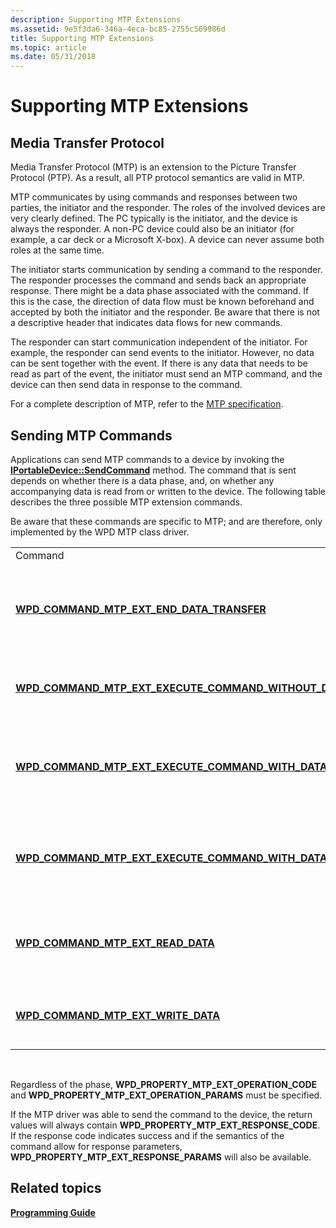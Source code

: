 ```yaml
---
description: Supporting MTP Extensions
ms.assetid: 9e5f3da6-346a-4eca-bc85-2755c569986d
title: Supporting MTP Extensions
ms.topic: article
ms.date: 05/31/2018
---
```


# Supporting MTP Extensions

## Media Transfer Protocol

Media Transfer Protocol (MTP) is an extension to the Picture Transfer Protocol (PTP). As a result, all PTP protocol semantics are valid in MTP.

MTP communicates by using commands and responses between two parties, the initiator and the responder. The roles of the involved devices are very clearly defined. The PC typically is the initiator, and the device is always the responder. A non-PC device could also be an initiator (for example, a car deck or a Microsoft X-box). A device can never assume both roles at the same time.

The initiator starts communication by sending a command to the responder. The responder processes the command and sends back an appropriate response. There might be a data phase associated with the command. If this is the case, the direction of data flow must be known beforehand and accepted by both the initiator and the responder. Be aware that there is not a descriptive header that indicates data flows for new commands.

The responder can start communication independent of the initiator. For example, the responder can send events to the initiator. However, no data can be sent together with the event. If there is any data that needs to be read as part of the event, the initiator must send an MTP command, and the device can then send data in response to the command.

For a complete description of MTP, refer to the [MTP specification](https://www.usb.org/sites/default/files/MTPv1_1.zip).

## Sending MTP Commands

Applications can send MTP commands to a device by invoking the [**IPortableDevice::SendCommand**](/windows/desktop/api/PortableDeviceApi/nf-portabledeviceapi-iportabledevice-sendcommand) method. The command that is sent depends on whether there is a data phase, and, on whether any accompanying data is read from or written to the device. The following table describes the three possible MTP extension commands.

Be aware that these commands are specific to MTP; and are therefore, only implemented by the WPD MTP class driver.



|                                                                                                                                      |                                                                                                   |
|--------------------------------------------------------------------------------------------------------------------------------------|---------------------------------------------------------------------------------------------------|
| Command                                                                                                                              | Description                                                                                       |
| [**WPD\_COMMAND\_MTP\_EXT\_END\_DATA\_TRANSFER**](/windows/desktop/wpd_sdk/wpd-command-mtp-ext-end-data-transfer)                                      | Issues an MTP command that signals the conclusion of a data read or write operation.              |
| [**WPD\_COMMAND\_MTP\_EXT\_EXECUTE\_COMMAND\_WITHOUT\_DATA\_PHASE**](/windows/desktop/wpd_sdk/wpd-command-mtp-ext-execute-command-without-data-phase)  | Issues an MTP command without a corresponding data phase.                                         |
| [**WPD\_COMMAND\_MTP\_EXT\_EXECUTE\_COMMAND\_WITH\_DATA\_TO\_WRITE**](/windows/desktop/wpd_sdk/wpd-command-mtp-ext-execute-command-with-data-to-write) | Issues an MTP command that is followed by accompanying data, which will be written to the device. |
| [**WPD\_COMMAND\_MTP\_EXT\_EXECUTE\_COMMAND\_WITH\_DATA\_TO\_READ**](/windows/desktop/wpd_sdk/wpd-command-mtp-ext-execute-command-with-data-to-read)   | Issues an MTP command that is followed by accompanying data, which is read from the device.       |
| [**WPD\_COMMAND\_MTP\_EXT\_READ\_DATA**](/windows/desktop/wpd_sdk/wpd-command-mtp-ext-read-data)                                                       | Issues an MTP command that sends data from the device to the PC.                                  |
| [**WPD\_COMMAND\_MTP\_EXT\_WRITE\_DATA**](/windows/desktop/wpd_sdk/wpd-command-mtp-ext-write-data)                                                     | Issues an MTP command that sends data to the device from the PC.                                  |



 

Regardless of the phase, **WPD\_PROPERTY\_MTP\_EXT\_OPERATION\_CODE** and **WPD\_PROPERTY\_MTP\_EXT\_OPERATION\_PARAMS** must be specified.

If the MTP driver was able to send the command to the device, the return values will always contain **WPD\_PROPERTY\_MTP\_EXT\_RESPONSE\_CODE**. If the response code indicates success and if the semantics of the command allow for response parameters, **WPD\_PROPERTY\_MTP\_EXT\_RESPONSE\_PARAMS** will also be available.

## Related topics

<dl> <dt>

[**Programming Guide**](programming-guide.md)
</dt> </dl>

 

 
